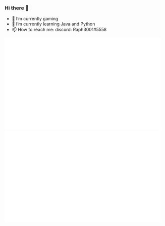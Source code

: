 ### Hi there 👋
- 🔭 I’m currently gaming
- 🌱 I’m currently learning Java and Python
- 📫 How to reach me: discord: Raph3001#5558

<!--
**Raph3001/Raph3001** is a ✨ _special_ ✨ repository because its `README.md` (this file) appears on your GitHub profile.

Here are some ideas to get you started:

- 🔭 I’m currently working on ...
- 🌱 I’m currently learning ...
- 👯 I’m looking to collaborate on ...
- 🤔 I’m looking for help with ...
- 💬 Ask me about ...
- 📫 How to reach me: ...
- 😄 Pronouns: ...
- ⚡ Fun fact: ...
-->
![](https://raw.githubusercontent.com/raph3001/github-stats-fork/master/generated/overview.svg#gh-dark-mode-only)
![](https://raw.githubusercontent.com/raph3001/github-stats-fork/master/generated/languages.svg#gh-dark-mode-only)
